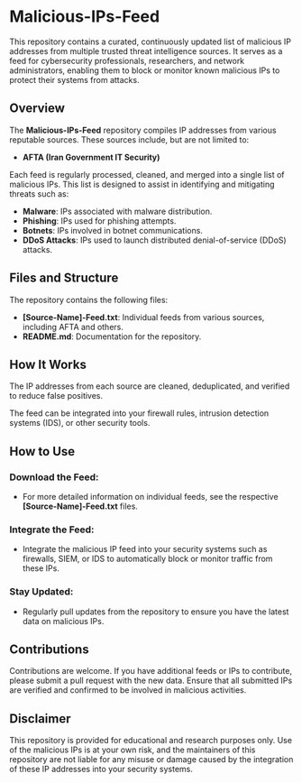 # Malicious-IPs-Feed

This repository contains a curated, continuously updated list of malicious IP addresses from multiple trusted threat intelligence sources. It serves as a feed for cybersecurity professionals, researchers, and network administrators, enabling them to block or monitor known malicious IPs to protect their systems from attacks.

## Overview

The **Malicious-IPs-Feed** repository compiles IP addresses from various reputable sources. These sources include, but are not limited to:

- **AFTA (Iran Government IT Security)**

Each feed is regularly processed, cleaned, and merged into a single list of malicious IPs. This list is designed to assist in identifying and mitigating threats such as:

- **Malware**: IPs associated with malware distribution.
- **Phishing**: IPs used for phishing attempts.
- **Botnets**: IPs involved in botnet communications.
- **DDoS Attacks**: IPs used to launch distributed denial-of-service (DDoS) attacks.

## Files and Structure

The repository contains the following files:

- **[Source-Name]-Feed.txt**: Individual feeds from various sources, including AFTA and others.
- **README.md**: Documentation for the repository.

## How It Works

The IP addresses from each source are cleaned, deduplicated, and verified to reduce false positives.

The feed can be integrated into your firewall rules, intrusion detection systems (IDS), or other security tools.

## How to Use

### Download the Feed:

- For more detailed information on individual feeds, see the respective **[Source-Name]-Feed.txt** files.

### Integrate the Feed:

- Integrate the malicious IP feed into your security systems such as firewalls, SIEM, or IDS to automatically block or monitor traffic from these IPs.

### Stay Updated:

- Regularly pull updates from the repository to ensure you have the latest data on malicious IPs.

## Contributions

Contributions are welcome. If you have additional feeds or IPs to contribute, please submit a pull request with the new data. Ensure that all submitted IPs are verified and confirmed to be involved in malicious activities.

## Disclaimer

This repository is provided for educational and research purposes only. Use of the malicious IPs is at your own risk, and the maintainers of this repository are not liable for any misuse or damage caused by the integration of these IP addresses into your security systems.
